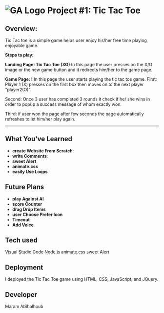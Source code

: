 # ![GA Logo](https://ga-dash.s3.amazonaws.com/production/assets/logo-9f88ae6c9c3871690e33280fcf557f33.png) Project #1: Tic Tac Toe

## Overview:

Tic Tac toe is a simple game helps user enjoy his/her free time playing enjoyable game.

**Steps to play:**

**Landing Page: Tic Tac Toe (XO)** In this page the user presses on the X/O image or the new game button and it redirects him/her to the game page.

**Game Page: !** In this page the user starts playing the tic tac toe game.
First: Player 1 (X) presses on the first box then moves on to the next player "player2(O)".

Second: Once 3 user has completed 3 rounds it check if he/ she wins in order to popup a success message of whom exactly won.

Third: if user won the page after few seconds the page automatically refreshes to let him/her play again.

---

## What You've Learned

- **create Website From Scratch**:
- **write Comments**:
- **sweet Alert**
- **animate.css**
- **easily Use Loops**

## Future Plans

- **play Against AI**
- **score Counter**
- **drag Drop Items**
- **user Choose Prefer Icon**
- **Timeout**
- **Add Voice**

## Tech used

Visual Studio Code
Node.js
animate.css
sweet Alert

## Deployment

I deployed the Tic Tac Toe game using HTML, CSS, JavaScript, and JQuery.

## Developer

Maram AlShalhoub
